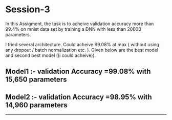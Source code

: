 # Session-3

In this Assigment, the task is to acheive validation accuracy more than 99.4% on mnist data set by training a DNN with less than 20000 parameters.

I tried several architecture. Could acheive 99.08% at max ( without using any dropout / batch normalization etc. ).
Given below are the best model and second best model ((i could acheive)).


## Model1 :- validation Accuracy =99.08% with 15,650 parameters


## Model2 :- validation Accuracy =98.95% with 14,960 parameters


_________________________________________________________________






